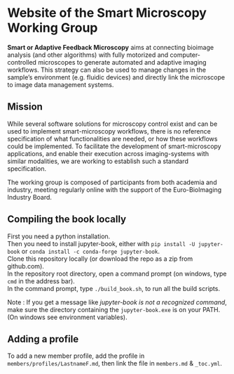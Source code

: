 # Website of the Smart Microscopy Working Group

**Smart or Adaptive Feedback Microscopy** aims at connecting bioimage analysis (and other algorithms) with fully motorized and computer-controlled microscopes to generate automated and adaptive imaging workflows. This strategy can also be used to manage changes in the sample’s environment (e.g. fluidic devices) and directly link the microscope to image data management systems.

## Mission

While several software solutions for microscopy control exist and can be used to implement smart-microscopy workflows, there is no reference specification of what functionalities are needed, or how these workflows could be implemented. To facilitate the development of smart-microscopy applications, and enable their execution across imaging-systems with similar modalities, we are working to establish such a standard specification. 

The working group is composed of participants from both academia and industry, meeting regularly online with the support of the Euro-BioImaging Industry Board.

## Compiling the book locally
First you need a python installation.  
Then you need to install jupyter-book, either with `pip install -U jupyter-book` or `conda install -c conda-forge jupyter-book`.  
Clone this repository locally (or download the repo as a zip from github.com).  
In the repository root directory, open a command prompt (on windows, type `cmd` in the address bar).  
In the command prompt, type `./build_book.sh`, to run all the build scripts.

Note : If you get a message like *jupyter-book is not a recognized command*, make sure the directory containing the `jupyter-book.exe` is on your PATH. (On windows see environment variables).  

## Adding a profile
To add a new member profile, add the profile in `members/profiles/LastnameF.md`, then link the file in `members.md` & `_toc.yml`.

